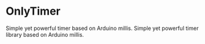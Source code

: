 # OnlyTimer
 Simple yet powerful timer based on Arduino millis.
 Simple yet powerful timer library based on Arduino millis.
